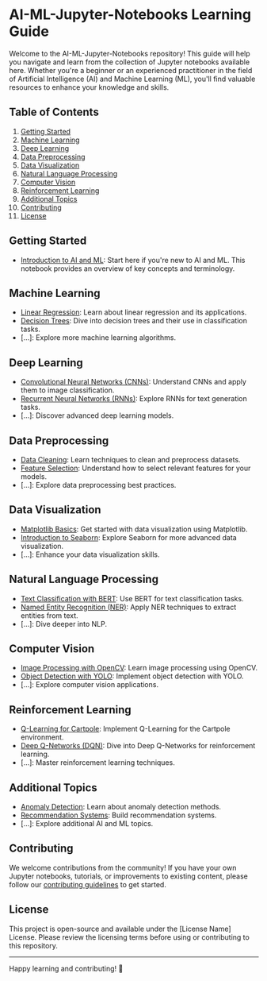 # AI-ML-Jupyter-Notebooks Learning Guide

Welcome to the AI-ML-Jupyter-Notebooks repository! This guide will help you navigate and learn from the collection of Jupyter notebooks available here. Whether you're a beginner or an experienced practitioner in the field of Artificial Intelligence (AI) and Machine Learning (ML), you'll find valuable resources to enhance your knowledge and skills.

## Table of Contents

1. [Getting Started](#getting-started)
2. [Machine Learning](#machine-learning)
3. [Deep Learning](#deep-learning)
4. [Data Preprocessing](#data-preprocessing)
5. [Data Visualization](#data-visualization)
6. [Natural Language Processing](#natural-language-processing)
7. [Computer Vision](#computer-vision)
8. [Reinforcement Learning](#reinforcement-learning)
9. [Additional Topics](#additional-topics)
10. [Contributing](#contributing)
11. [License](#license)

## Getting Started

- [Introduction to AI and ML](notebooks/introduction_to_ai_ml.ipynb): Start here if you're new to AI and ML. This notebook provides an overview of key concepts and terminology.

## Machine Learning

- [Linear Regression](notebooks/machine_learning/linear_regression.ipynb): Learn about linear regression and its applications.
- [Decision Trees](notebooks/machine_learning/decision_trees.ipynb): Dive into decision trees and their use in classification tasks.
- [...]: Explore more machine learning algorithms.

## Deep Learning

- [Convolutional Neural Networks (CNNs)](notebooks/deep_learning/cnn_image_classification.ipynb): Understand CNNs and apply them to image classification.
- [Recurrent Neural Networks (RNNs)](notebooks/deep_learning/rnn_text_generation.ipynb): Explore RNNs for text generation tasks.
- [...]: Discover advanced deep learning models.

## Data Preprocessing

- [Data Cleaning](notebooks/data_preprocessing/data_cleaning.ipynb): Learn techniques to clean and preprocess datasets.
- [Feature Selection](notebooks/data_preprocessing/feature_selection.ipynb): Understand how to select relevant features for your models.
- [...]: Explore data preprocessing best practices.

## Data Visualization

- [Matplotlib Basics](notebooks/data_visualization/matplotlib_basics.ipynb): Get started with data visualization using Matplotlib.
- [Introduction to Seaborn](notebooks/data_visualization/seaborn_intro.ipynb): Explore Seaborn for more advanced data visualization.
- [...]: Enhance your data visualization skills.

## Natural Language Processing

- [Text Classification with BERT](notebooks/natural_language_processing/text_classification_bert.ipynb): Use BERT for text classification tasks.
- [Named Entity Recognition (NER)](notebooks/natural_language_processing/named_entity_recognition.ipynb): Apply NER techniques to extract entities from text.
- [...]: Dive deeper into NLP.

## Computer Vision

- [Image Processing with OpenCV](notebooks/computer_vision/image_processing_opencv.ipynb): Learn image processing using OpenCV.
- [Object Detection with YOLO](notebooks/computer_vision/object_detection_yolo.ipynb): Implement object detection with YOLO.
- [...]: Explore computer vision applications.

## Reinforcement Learning

- [Q-Learning for Cartpole](notebooks/reinforcement_learning/q_learning_cartpole.ipynb): Implement Q-Learning for the Cartpole environment.
- [Deep Q-Networks (DQN)](notebooks/reinforcement_learning/deep_q_networks.ipynb): Dive into Deep Q-Networks for reinforcement learning.
- [...]: Master reinforcement learning techniques.

## Additional Topics

- [Anomaly Detection](notebooks/additional_topics/anomaly_detection.ipynb): Learn about anomaly detection methods.
- [Recommendation Systems](notebooks/additional_topics/recommendation_systems.ipynb): Build recommendation systems.
- [...]: Explore additional AI and ML topics.

## Contributing

We welcome contributions from the community! If you have your own Jupyter notebooks, tutorials, or improvements to existing content, please follow our [contributing guidelines](CONTRIBUTING.md) to get started.

## License

This project is open-source and available under the [License Name] License. Please review the licensing terms before using or contributing to this repository.

---

Happy learning and contributing! 🚀
